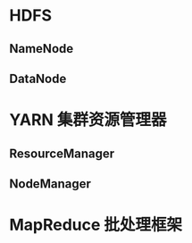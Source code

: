 # HDFS 
## NameNode

## DataNode



# YARN 集群资源管理器

## ResourceManager
## NodeManager


# MapReduce 批处理框架 
